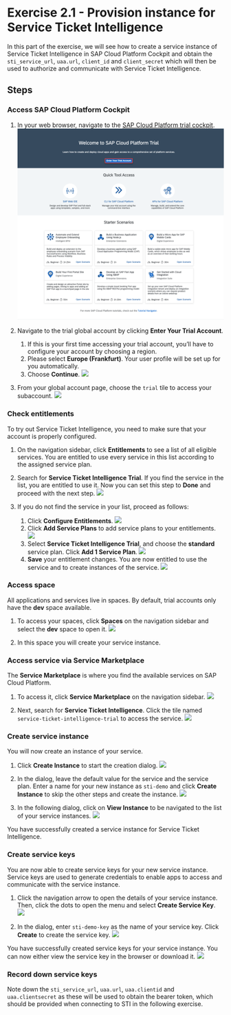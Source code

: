 # Exercise 2.1 - Provision instance for Service Ticket Intelligence

In this part of the exercise, we will see how to create a service instance of Service Ticket Intelligence in SAP Cloud Platform Cockpit and obtain the `sti_service_url`, `uaa.url`, `client_id` and `client_secret` which will then be used to authorize and communicate with Service Ticket Intelligence. 

## Steps

### Access SAP Cloud Platform Cockpit

1. In your web browser, navigate to the [SAP Cloud Platform trial cockpit](https://cockpit.hanatrial.ondemand.com/).
   ![](../images/1.1.png)

1. Navigate to the trial global account by clicking **Enter Your Trial Account**.
   1. If this is your first time accessing your trial account, you’ll have to configure your account by choosing a region.
   1. Please select **Europe (Frankfurt)**. Your user profile will be set up for you automatically.
   1. Choose **Continue**.
      ![](../../images-sti/1.2.png)

1. From your global account page, choose the `trial` tile to access your subaccount.
   ![](../../images-sti/1.3.png)

### Check entitlements
To try out Service Ticket Intelligence, you need to make sure that your account is properly configured.

1. On the navigation sidebar, click **Entitlements** to see a list of all eligible services. You are entitled to use every service in this list according to the assigned service plan.

1. Search for **Service Ticket Intelligence Trial**. If you find the service in the list, you are entitled to use it. Now you can set this step to **Done** and proceed with the next step.
   ![](../../images-sti/1.4.png) 

1. If you do not find the service in your list, proceed as follows:
   1. Click **Configure Entitlements**.
      ![](../../images-sti/1.5.png)
   1. Click **Add Service Plans** to add service plans to your entitlements.
      ![](../../images-sti/1.6.png)
   1. Select **Service Ticket Intelligence Trial**, and choose the **standard** service plan. Click **Add 1 Service Plan**.
      ![](../../images-sti/1.7.png)
   1. **Save** your entitlement changes. You are now entitled to use the service and to create instances of the service.
      ![](../../images-sti/1.8.png)

### Access space
All applications and services live in spaces. By default, trial accounts only have the **dev** space available.

1. To access your spaces, click **Spaces** on the navigation sidebar and select the **dev** space to open it.
   ![](../../images-sti/1.9.png)

1. In this space you will create your service instance.

### Access service via Service Marketplace
The **Service Marketplace** is where you find the available services on SAP Cloud Platform.

1. To access it, click **Service Marketplace** on the navigation sidebar.
   ![](../../images-sti/1.10.png)

1. Next, search for **Service Ticket Intelligence**. Click the tile named `service-ticket-intelligence-trial` to access the service.
   ![](../../images-sti/1.11.png)

### Create service instance
You will now create an instance of your service.

1. Click **Create Instance** to start the creation dialog.
   ![](../../images-sti/1.12.png)

1. In the dialog, leave the default value for the service and the service plan. Enter a name for your new instance as `sti-demo` and click **Create Instance** to skip the other steps and create the instance.
   ![](../../images-sti/1.13.png)

1. In the following dialog, click on **View Instance** to be navigated to the list of your service instances.
   ![](../../images-sti/1.14.png)

You have successfully created a service instance for Service Ticket Intelligence.

### Create service keys
You are now able to create service keys for your new service instance. Service keys are used to generate credentials to enable apps to access and communicate with the service instance.

1. Click the navigation arrow to open the details of your service instance. Then, click the dots to open the menu and select **Create Service Key**.
   ![](../../images-sti/1.15.png)

1. In the dialog, enter `sti-demo-key` as the name of your service key. Click **Create** to create the service key.
   ![](../../images-sti/1.16.png)
   
You have successfully created service keys for your service instance. You can now either view the service key in the browser or download it.
![](../../images-sti/1.17.png)

### Record down service keys
Note down the `sti_service_url`, `uaa.url`, `uaa.clientid` and `uaa.clientsecret` as these will be used to obtain the bearer token, which should be provided when connecting to STI in the following exercise.
